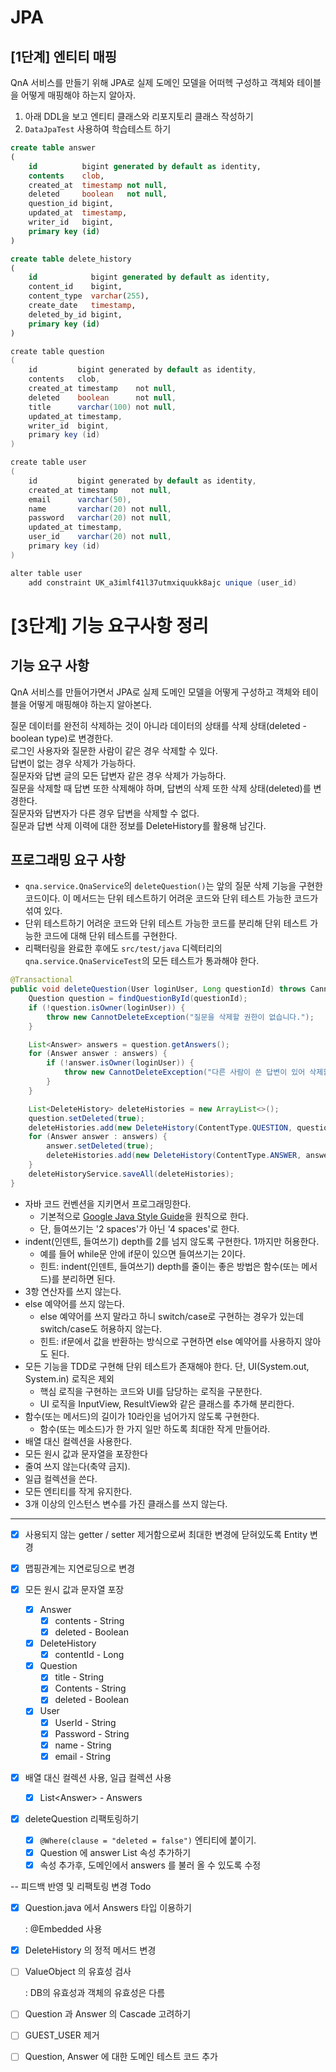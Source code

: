 # JPA

## [1단계] 엔티티 매핑

QnA 서비스를 만들기 위해 JPA로 실제 도메인 모델을 어떠헥 구성하고 객체와 테이블을 어떻게 매핑해야 하는지 알아자.

1. 아래 DDL을 보고 엔티티 클래스와 리포지토리 클래스 작성하기
2. `DataJpaTest` 사용하여 학습테스트 하기

```sql
create table answer
(
    id          bigint generated by default as identity,
    contents    clob,
    created_at  timestamp not null,
    deleted     boolean   not null,
    question_id bigint,
    updated_at  timestamp,
    writer_id   bigint,
    primary key (id)
)
```

```sql
create table delete_history
(
    id            bigint generated by default as identity,
    content_id    bigint,
    content_type  varchar(255),
    create_date   timestamp,
    deleted_by_id bigint,
    primary key (id)
)
```

```java
create table question
(
    id         bigint generated by default as identity,
    contents   clob,
    created_at timestamp    not null,
    deleted    boolean      not null,
    title      varchar(100) not null,
    updated_at timestamp,
    writer_id  bigint,
    primary key (id)
)
```

```java
create table user
(
    id         bigint generated by default as identity,
    created_at timestamp   not null,
    email      varchar(50),
    name       varchar(20) not null,
    password   varchar(20) not null,
    updated_at timestamp,
    user_id    varchar(20) not null,
    primary key (id)
)

alter table user
    add constraint UK_a3imlf41l37utmxiquukk8ajc unique (user_id)
```

# [3단계] 기능 요구사항 정리

## 기능 요구 사항

QnA 서비스를 만들어가면서 JPA로 실제 도메인 모델을 어떻게 구성하고 객체와 테이블을 어떻게 매핑해야 하는지 알아본다.  

질문 데이터를 완전히 삭제하는 것이 아니라 데이터의 상태를 삭제 상태(deleted - boolean type)로 변경한다.  
로그인 사용자와 질문한 사람이 같은 경우 삭제할 수 있다.  
답변이 없는 경우 삭제가 가능하다.  
질문자와 답변 글의 모든 답변자 같은 경우 삭제가 가능하다.  
질문을 삭제할 때 답변 또한 삭제해야 하며, 답변의 삭제 또한 삭제 상태(deleted)를 변경한다.  
질문자와 답변자가 다른 경우 답변을 삭제할 수 없다.  
질문과 답변 삭제 이력에 대한 정보를 DeleteHistory를 활용해 남긴다.  

## 프로그래밍 요구 사항

- `qna.service.QnaService`의 `deleteQuestion()`는 앞의 질문 삭제 기능을 구현한 코드이다. 이 메서드는 단위 테스트하기 어려운 코드와 단위 테스트 가능한 코드가 섞여 있다.
- 단위 테스트하기 어려운 코드와 단위 테스트 가능한 코드를 분리해 단위 테스트 가능한 코드에 대해 단위 테스트를 구현한다.
- 리팩터링을 완료한 후에도 `src/test/java` 디렉터리의 `qna.service.QnaServiceTest`의 모든 테스트가 통과해야 한다.

```java
@Transactional
public void deleteQuestion(User loginUser, Long questionId) throws CannotDeleteException {
    Question question = findQuestionById(questionId);
    if (!question.isOwner(loginUser)) {
        throw new CannotDeleteException("질문을 삭제할 권한이 없습니다.");
    }

    List<Answer> answers = question.getAnswers();
    for (Answer answer : answers) {
        if (!answer.isOwner(loginUser)) {
            throw new CannotDeleteException("다른 사람이 쓴 답변이 있어 삭제할 수 없습니다.");
        }
    }

    List<DeleteHistory> deleteHistories = new ArrayList<>();
    question.setDeleted(true);
    deleteHistories.add(new DeleteHistory(ContentType.QUESTION, questionId, question.getWriterId(), LocalDateTime.now()));
    for (Answer answer : answers) {
        answer.setDeleted(true);
        deleteHistories.add(new DeleteHistory(ContentType.ANSWER, answer.getId(), answer.getWriterId(), LocalDateTime.now()));
    }
    deleteHistoryService.saveAll(deleteHistories);
}
```

- 자바 코드 컨벤션을 지키면서 프로그래밍한다.
  - 기본적으로 [Google Java Style Guide](https://google.github.io/styleguide/javaguide.html)을 원칙으로 한다.
  - 단, 들여쓰기는 '2 spaces'가 아닌 '4 spaces'로 한다.
- indent(인덴트, 들여쓰기) depth를 2를 넘지 않도록 구현한다. 1까지만 허용한다.
  - 예를 들어 while문 안에 if문이 있으면 들여쓰기는 2이다.
  - 힌트: indent(인덴트, 들여쓰기) depth를 줄이는 좋은 방법은 함수(또는 메서드)를 분리하면 된다.
- 3항 연산자를 쓰지 않는다.
- else 예약어를 쓰지 않는다.
  - else 예약어를 쓰지 말라고 하니 switch/case로 구현하는 경우가 있는데 switch/case도 허용하지 않는다.
  - 힌트: if문에서 값을 반환하는 방식으로 구현하면 else 예약어를 사용하지 않아도 된다.
- 모든 기능을 TDD로 구현해 단위 테스트가 존재해야 한다. 단, UI(System.out, System.in) 로직은 제외
  - 핵심 로직을 구현하는 코드와 UI를 담당하는 로직을 구분한다.
  - UI 로직을 InputView, ResultView와 같은 클래스를 추가해 분리한다.
- 함수(또는 메서드)의 길이가 10라인을 넘어가지 않도록 구현한다.
  - 함수(또는 메소드)가 한 가지 일만 하도록 최대한 작게 만들어라.
- 배열 대신 컬렉션을 사용한다.
- 모든 원시 값과 문자열을 포장한다
- 줄여 쓰지 않는다(축약 금지).
- 일급 컬렉션을 쓴다.
- 모든 엔티티를 작게 유지한다.
- 3개 이상의 인스턴스 변수를 가진 클래스를 쓰지 않는다.



---

- [x] 사용되지 않는 getter / setter 제거함으로써 최대한 변경에 닫혀있도록 Entity 변경
- [x] 맵핑관계는 지연로딩으로 변경
- [x] 모든 원시 값과 문자열 포장
  - [x] Answer
    - [x] contents - String
    - [x] deleted - Boolean
  - [x] DeleteHistory
    - [x] contentId - Long
  - [x] Question
    - [x] title - String
    - [x] Contents - String
    - [x] deleted - Boolean
  - [x] User
    - [x] UserId - String
    - [x] Password - String
    - [x] name - String
    - [x] email - String

- [x] 배열 대신 컬렉션 사용, 일급 컬렉션 사용
  - [x] List\<Answer> - Answers

- [x] deleteQuestion 리팩토링하기

  - [x] `@Where(clause = "deleted = false")` 엔티티에 붙이기.
  - [x] Question 에 answer List 속성 추가하기
  - [x] 속성 추가후, 도메인에서 answers 를 불러 올 수 있도록 수정

-- 피드백 반영 및 리팩토링 변경 Todo

- [x] Question.java 에서 Answers 타입 이용하기

  : @Embedded 사용

- [x] DeleteHistory 의 정적 메서드 변경

- [ ] ValueObject 의 유효성 검사

  : DB의 유효성과 객체의 유효성은 다름

- [ ] Question 과 Answer 의 Cascade 고려하기
- [ ] GUEST_USER 제거
- [ ] Question, Answer 에 대한 도메인 테스트 코드 추가

